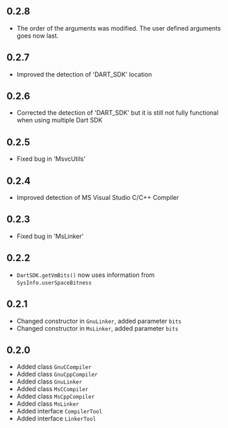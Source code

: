 ## 0.2.8

- The order of the arguments was modified. The user defined arguments goes now last.

## 0.2.7

- Improved the detection of 'DART_SDK' location

## 0.2.6

- Corrected the detection of 'DART_SDK' but it is still not fully functional when using multiple Dart SDK

## 0.2.5

- Fixed bug in 'MsvcUtils'

## 0.2.4

- Improved detection of MS Visual Studio C/C++ Compiler

## 0.2.3

- Fixed bug in 'MsLinker'

## 0.2.2

- `DartSDK.getVmBits()` now uses information from `SysInfo.userSpaceBitness`

## 0.2.1

- Changed constructor in `GnuLinker`, added parameter `bits`
- Changed constructor in `MsLinker`, added parameter `bits`

## 0.2.0

- Added class `GnuCCompiler`
- Added class `GnuCppCompiler`
- Added class `GnuLinker`
- Added class `MsCCompiler`
- Added class `MsCppCompiler`
- Added class `MsLinker`
- Added interface `CompilerTool`
- Added interface `LinkerTool`

